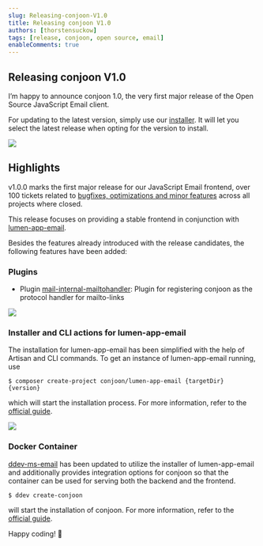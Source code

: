 ```yaml
---
slug: Releasing-conjoon-V1.0
title: Releasing conjoon V1.0
authors: [thorstensuckow]
tags: [release, conjoon, open source, email]
enableComments: true
---
```


## Releasing conjoon V1.0

I’m happy to announce conjoon 1.0, the very first major release of the Open Source JavaScript Email client.

For updating to the latest version, simply use our [installer](https://www.conjoon.org/blog/2022/11/14/docs/api/misc/@conjoon/create-conjoon). It will let you select the latest release when opting for the version to install.

![](https://cdn-images-1.medium.com/max/3126/0*0A2MPF6zRkH3ks2E.png)

## Highlights[​](https://www.conjoon.org/blog/2022/11/14/1.0.0-release#highlights)

v1.0.0 marks the first major release for our JavaScript Email frontend, over 100 tickets related to [bugfixes, optimizations and minor features](https://github.com/orgs/conjoon/projects/3) across all projects where closed.

This release focuses on providing a stable frontend in conjunction with [lumen-app-email](https://www.conjoon.org/docs/api/backends/@conjoon/lumen-app-email).

Besides the features already introduced with the release candidates, the following features have been added:

### Plugins[​](https://www.conjoon.org/blog/2022/11/14/1.0.0-release#plugins)

* Plugin [mail-internal-mailtohandler](https://www.conjoon.org/docs/api/plugins/@conjoon/extjs-app-webmail/mail-internal-mailtohandler): Plugin for registering conjoon as the protocol handler for mailto-links

![](https://cdn-images-1.medium.com/max/2004/0*iehzFekzIAWO5vfh.png)

### Installer and CLI actions for lumen-app-email[​](https://www.conjoon.org/blog/2022/11/14/1.0.0-release#installer-and-cli-actions-for-lumen-app-email)

The installation for lumen-app-email has been simplified with the help of Artisan and CLI commands. To get an instance of lumen-app-email running, use

    $ composer create-project conjoon/lumen-app-email {targetDir} {version}

which will start the installation process. For more information, refer to the [official guide](https://www.conjoon.org/docs/api/backends/@conjoon/lumen-app-email#installation-1).

![](https://cdn-images-1.medium.com/max/3218/0*X1lMoQ8gvmbMwhAF.png)

### Docker Container[​](https://www.conjoon.org/blog/2022/11/14/1.0.0-release#docker-container)

[ddev-ms-email](https://www.conjoon.org/docs/api/backends/@conjoon/ddev-ms-email) has been updated to utilize the installer of lumen-app-email and additionally provides integration options for conjoon so that the container can be used for serving both the backend and the frontend.

    $ ddev create-conjoon

will start the installation of conjoon. For more information, refer to the [official guide](https://www.conjoon.org/docs/api/backends/@conjoon/ddev-ms-email).

Happy coding! 🎈